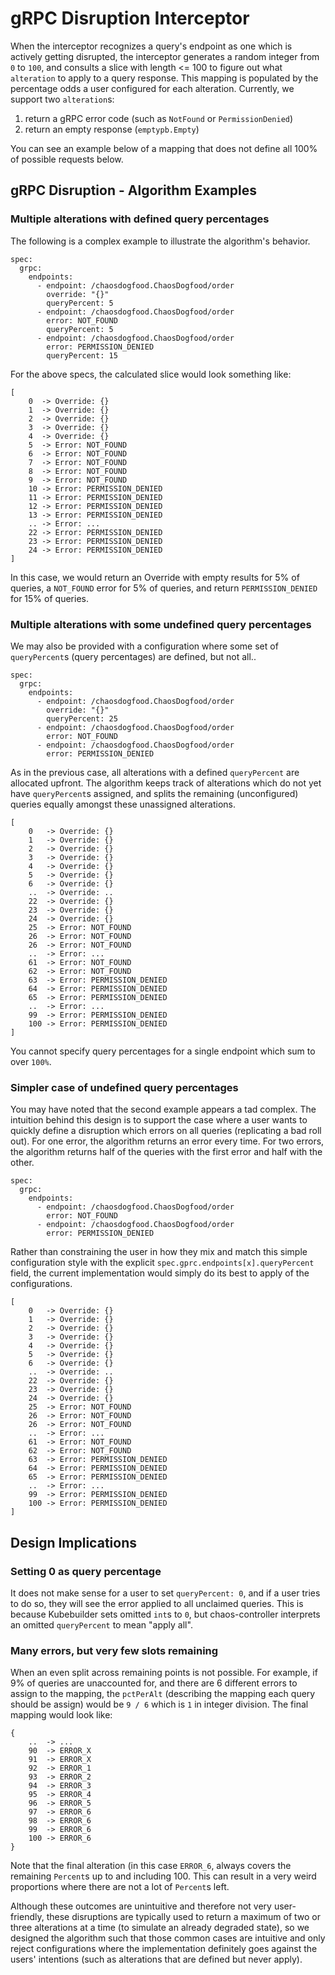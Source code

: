# gRPC Disruption Interceptor

When the interceptor recognizes a query's endpoint as one which is actively getting disrupted, the interceptor generates a random integer from `0` to `100`, and consults a slice with length <= 100 to figure out what `alteration` to apply to a query response. This mapping is populated by the percentage odds a user configured for each alteration. Currently, we support two `alteration`s:

1. return a gRPC error code (such as `NotFound` or `PermissionDenied`)
2. return an empty response (`emptypb.Empty`)

You can see an example below of a mapping that does not define all 100% of possible requests below.

## gRPC Disruption - Algorithm Examples

### Multiple alterations with defined query percentages

The following is a complex example to illustrate the algorithm's behavior.

```
spec:
  grpc:
    endpoints:
      - endpoint: /chaosdogfood.ChaosDogfood/order
        override: "{}"
        queryPercent: 5
      - endpoint: /chaosdogfood.ChaosDogfood/order
        error: NOT_FOUND
        queryPercent: 5
      - endpoint: /chaosdogfood.ChaosDogfood/order
        error: PERMISSION_DENIED
        queryPercent: 15
```

For the above specs, the calculated slice would look something like:

```
[
    0  -> Override: {}
    1  -> Override: {}
    2  -> Override: {}
    3  -> Override: {}
    4  -> Override: {}
    5  -> Error: NOT_FOUND
    6  -> Error: NOT_FOUND
    7  -> Error: NOT_FOUND
    8  -> Error: NOT_FOUND
    9  -> Error: NOT_FOUND
    10 -> Error: PERMISSION_DENIED
    11 -> Error: PERMISSION_DENIED
    12 -> Error: PERMISSION_DENIED
    13 -> Error: PERMISSION_DENIED
    .. -> Error: ...
    22 -> Error: PERMISSION_DENIED
    23 -> Error: PERMISSION_DENIED
    24 -> Error: PERMISSION_DENIED
]
```

In this case, we would return an Override with empty results for 5% of queries, a `NOT_FOUND` error for 5% of queries, and return `PERMISSION_DENIED` for 15% of queries.

### Multiple alterations with some undefined query percentages

We may also be provided with a configuration where some set of `queryPercent`s (query percentages) are defined, but not all..

```
spec:
  grpc:
    endpoints:
      - endpoint: /chaosdogfood.ChaosDogfood/order
        override: "{}"
        queryPercent: 25
      - endpoint: /chaosdogfood.ChaosDogfood/order
        error: NOT_FOUND
      - endpoint: /chaosdogfood.ChaosDogfood/order
        error: PERMISSION_DENIED
```

As in the previous case, all alterations with a defined `queryPercent` are allocated upfront. The algorithm keeps track of alterations which do not yet have `queryPercent`s assigned, and splits the remaining (unconfigured) queries equally amongst these unassigned alterations.

```
[
    0   -> Override: {}
    1   -> Override: {}
    2   -> Override: {}
    3   -> Override: {}
    4   -> Override: {}
    5   -> Override: {}
    6   -> Override: {}
    ..  -> Override: ..
    22  -> Override: {}
    23  -> Override: {}
    24  -> Override: {}
    25  -> Error: NOT_FOUND
    26  -> Error: NOT_FOUND
    26  -> Error: NOT_FOUND
    ..  -> Error: ...
    61  -> Error: NOT_FOUND
    62  -> Error: NOT_FOUND
    63  -> Error: PERMISSION_DENIED
    64  -> Error: PERMISSION_DENIED
    65  -> Error: PERMISSION_DENIED
    ..  -> Error: ...
    99  -> Error: PERMISSION_DENIED
    100 -> Error: PERMISSION_DENIED
]
```

You cannot specify query percentages for a single endpoint which sum to over `100%`.

### Simpler case of undefined query percentages

You may have noted that the second example appears a tad complex. The intuition behind this design is to support the case where a user wants to quickly define a disruption which errors on all queries (replicating a bad roll out). For one error, the algorithm returns an error every time. For two errors, the algorithm returns half of the queries with the first error and half with the other.

```
spec:
  grpc:
    endpoints:
      - endpoint: /chaosdogfood.ChaosDogfood/order
        error: NOT_FOUND
      - endpoint: /chaosdogfood.ChaosDogfood/order
        error: PERMISSION_DENIED
```

Rather than constraining the user in how they mix and match this simple configuration style with the explicit `spec.gprc.endpoints[x].queryPercent` field, the current implementation would simply do its best to apply of the configurations.

```
[
    0   -> Override: {}
    1   -> Override: {}
    2   -> Override: {}
    3   -> Override: {}
    4   -> Override: {}
    5   -> Override: {}
    6   -> Override: {}
    ..  -> Override: ..
    22  -> Override: {}
    23  -> Override: {}
    24  -> Override: {}
    25  -> Error: NOT_FOUND
    26  -> Error: NOT_FOUND
    26  -> Error: NOT_FOUND
    ..  -> Error: ...
    61  -> Error: NOT_FOUND
    62  -> Error: NOT_FOUND
    63  -> Error: PERMISSION_DENIED
    64  -> Error: PERMISSION_DENIED
    65  -> Error: PERMISSION_DENIED
    ..  -> Error: ...
    99  -> Error: PERMISSION_DENIED
    100 -> Error: PERMISSION_DENIED
]
```

## Design Implications

### Setting 0 as query percentage

It does not make sense for a user to set `queryPercent: 0`, and if a user tries to do so, they will see the error applied to all unclaimed queries. This is because Kubebuilder sets omitted `int`s to `0`, but chaos-controller interprets an omitted `queryPercent` to mean "apply all".

### Many errors, but very few slots remaining

When an even split across remaining points is not possible. For example, if 9% of queries are unaccounted for, and there are 6 different errors to assign to the mapping, the `pctPerAlt` (describing the mapping each query should be assign) would be `9 / 6` which is `1` in integer division. The final mapping would look like:
```
{
	..  -> ...
	90  -> ERROR_X
	91  -> ERROR_X
	92  -> ERROR_1
	93  -> ERROR_2
	94  -> ERROR_3
	95  -> ERROR_4
	96  -> ERROR_5
	97  -> ERROR_6
	98  -> ERROR_6
	99  -> ERROR_6
	100 -> ERROR_6
}
```
Note that the final alteration (in this case `ERROR_6`, always covers the remaining `Percent`s up to and including 100. This can result in a very weird proportions where there are not a lot of `Percent`s left.

Although these outcomes are unintuitive and therefore not very user-friendly, these disruptions are typically used to return a maximum of two or three alterations at a time (to simulate an already degraded state), so we designed the algorithm such that those common cases are intuitive and only reject configurations where the implementation definitely goes against the users' intentions (such as alterations that are defined but never apply).